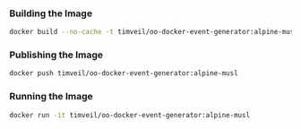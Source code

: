 ### Building the Image
```bash
docker build --no-cache -t timveil/oo-docker-event-generator:alpine-musl .
```

### Publishing the Image
```bash
docker push timveil/oo-docker-event-generator:alpine-musl
```

### Running the Image
```bash
docker run -it timveil/oo-docker-event-generator:alpine-musl
```